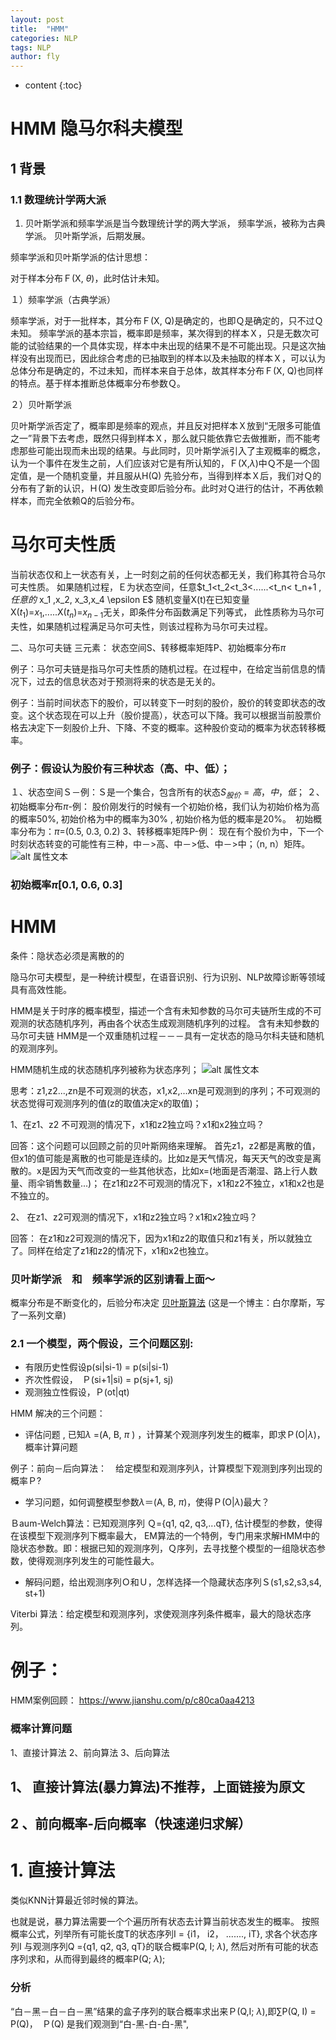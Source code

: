 ```yaml
---
layout: post
title:  "HMM"
categories: NLP
tags: NLP  
author: fly
---
```


* content
{:toc}

# HMM 隐马尔科夫模型
##  1 背景
###  1.1  数理统计学两大派
1.  贝叶斯学派和频率学派是当今数理统计学的两大学派，
频率学派，被称为古典学派。
贝叶斯学派，后期发展。

频率学派和贝叶斯学派的估计思想：

对于样本分布Ｆ(X, $\theta$)，此时估计未知。

１）频率学派（古典学派）

频率学派，对于一批样本，其分布Ｆ(X, Q)是确定的，也即Ｑ是确定的，只不过Ｑ未知。
频率学派的基本宗旨，概率即是频率，某次得到的样本Ｘ，只是无数次可能的试验结果的一个具体实现，样本中未出现的结果不是不可能出现。只是这次抽样没有出现而已，因此综合考虑的已抽取到的样本以及未抽取的样本Ｘ，可以认为总体分布是确定的，不过未知，而样本来自于总体，故其样本分布Ｆ(X, Q)也同样的特点。基于样本推断总体概率分布参数Ｑ。







２）贝叶斯学派

贝叶斯学派否定了，概率即是频率的观点，并且反对把样本Ｘ放到“无限多可能值之一”背景下去考虑，既然只得到样本Ｘ，那么就只能依靠它去做推断，而不能考虑那些可能出现而未出现的结果。与此同时，贝叶斯学派引入了主观概率的概念，认为一个事件在发生之前，人们应该对它是有所认知的，Ｆ(X,$\lambda$)中Ｑ不是一个固定值，是一个随机变量，并且服从H(Q) 先验分布，当得到样本Ｘ后，我们对Ｑ的分布有了新的认识，Ｈ(Q) 发生改变即后验分布。此时对Ｑ进行的估计，不再依赖样本，而完全依赖Q的后验分布。
# 马尔可夫性质
当前状态仅和上一状态有关，上一时刻之前的任何状态都无关，我们称其符合马尔可夫性质。
如果随机过程，Ｅ为状态空间，任意$t_1<t_2<t_3<......<t_n< t_n+1 $,任意的$ x_1 ,x_2, x_3,x_4 \epsilon E$ 随机变量X(t)在已知变量X($t_1$)=$x_1$,.....X($t_n$)=$x_{n-1}$无关，即条件分布函数满足下列等式， 此性质称为马尔可夫性，如果随机过程满足马尔可夫性，则该过程称为马尔可夫过程。

二、马尔可夫链
三元素： 状态空间S、转移概率矩阵P、初始概率分布$\pi$

例子：马尔可夫链是指马尔可夫性质的随机过程。在过程中，在给定当前信息的情况下，过去的信息状态对于预测将来的状态是无关的。

例子：当前时间状态下的股价，可以转变下一时刻的股价，股价的转变即状态的改变。这个状态现在可以上升（股价提高），状态可以下降。我可以根据当前股票价格去决定下一刻股价上升、下降、不变的概率。这种股价变动的概率为状态转移概率。

###  例子：假设认为股价有三种状态（高、中、低）；
１、状态空间Ｓ－例：Ｓ是一个集合，包含所有的状态$S_{股价}={高，中，低}$；
２、初始概率分布$\pi$-例：
股价刚发行的时候有一个初始价格，我们认为初始价格为高的概率50%,  初始价格为中的概率为30% , 初始价格为低的概率是20%。　初始概率分布为：$\pi$=(0.5,  0.3,  0.2)
3、转移概率矩阵P-例：
现在有个股价为中，下一个时刻状态转变的可能性有三种，中－>高、中－>低、中－>中；（n,  n）矩阵。
![alt 属性文本](https://upload-images.jianshu.io/upload_images/3153092-b8c8e7cf53db4dcc.png)


### 初始概率$\pi$[0.1, 0.6, 0.3]


# HMM 
 条件：隐状态必须是离散的的
 
 隐马尔可夫模型，是一种统计模型，在语音识别、行为识别、NLP故障诊断等领域具有高效性能。

 HMM是关于时序的概率模型，描述一个含有未知参数的马尔可夫链所生成的不可观测的状态随机序列，再由各个状态生成观测随机序列的过程。
含有未知参数的马尔可夫链
 HMM是一个双重随机过程－－－具有一定状态的隐马尔科夫链和随机的观测序列。

 HMM随机生成的状态随机序列被称为状态序列；
![alt 属性文本](http://upload-images.jianshu.io/upload_images/3153092-a1b147ac9e39eb54.png)
 
 思考：z1,z2...,zn是不可观测的状态，x1,x2,...xn是可观测到的序列；不可观测的状态觉得可观测序列的值(z的取值决定x的取值)；

1、在z1、z2 不可观测的情况下，x1和z2独立吗？x1和x2独立吗？

回答：这个问题可以回顾之前的贝叶斯网络来理解。
首先z1，z2都是离散的值，但x1的值可能是离散的也可能是连续的。比如z是天气情况，每天天气的改变是离散的。x是因为天气而改变的一些其他状态，比如x=(地面是否潮湿、路上行人数量、雨伞销售数量...)；
在z1和z2不可观测的情况下，x1和z2不独立，x1和x2也是不独立的。

2、 在z1、z2可观测的情况下，x1和z2独立吗？x1和x2独立吗？

回答： 在z1和z2可观测的情况下，因为x1和z2的取值只和z1有关，所以就独立了。同样在给定了z1和z2的情况下，x1和x2也独立。

### 贝叶斯学派　和　频率学派的区别请看上面～
概率分布是不断变化的，后验分布决定
[贝叶斯算法](http://www.jianshu.com/p/f058d73f5500) (这是一个博主：白尔摩斯，写了一系列文章)
### 2.1 一个模型，两个假设，三个问题区别:
 
 -    有限历史性假设p(si|si-1) =  p(si|si-1)
 -    齐次性假设，　Ｐ(si+1|si) = p(sj+1, sj)
 -    观测独立性假设，Ｐ(ot|qt)

HMM 解决的三个问题：

-  评估问题 ,  已知$\lambda$ =(A,  B, $\pi$ ) ，计算某个观测序列发生的概率，即求Ｐ(O|$\lambda$)，概率计算问题

例子：前向－后向算法：　给定模型和观测序列$\lambda$，计算模型下观测到序列出现的概率Ｐ?

-  学习问题，如何调整模型参数$\lambda$＝(A, B, $\pi$)，使得Ｐ(O|$\lambda$)最大？

Ｂaum-Welch算法：已知观测序列 Ｑ={q1, q2, q3,...qT}, 估计模型的参数，使得在该模型下观测序列下概率最大，
EM算法的一个特例，专门用来求解HMM中的隐状态参数。即：根据已知的观测序列，Ｑ序列，去寻找整个模型的一组隐状态参数，使得观测序列发生的可能性最大。

-   解码问题，给出观测序列Ｏ和Ｕ，怎样选择一个隐藏状态序列Ｓ(s1,s2,s3,s4, st+1)

Viterbi 算法：给定模型和观测序列，求使观测序列条件概率，最大的隐状态序列。

#  例子：
HMM案例回顾：
https://www.jianshu.com/p/c80ca0aa4213
### 概率计算问题
1、直接计算法
2、前向算法
3、后向算法

##  1、 直接计算法(暴力算法)不推荐，上面链接为原文
##  2 、前向概率-后向概率（快速递归求解）
# 1.  直接计算法
类似KNN计算最近邻时候的算法。

也就是说，暴力算法需要一个个遍历所有状态去计算当前状态发生的概率。
按照概率公式，列举所有可能长度T的状态序列I = {i1， i2， .......,  iT}, 求各个状态序列I 与观测序列Q ={q1, q2, q3, qT}的联合概率P(Q, I; $\lambda$),  然后对所有可能的状态序列求和，从而得到最终的概率P(Q; $\lambda$);

### 分析
“白－黑－白－白－黑”结果的盒子序列的联合概率求出来Ｐ(Q,I; $\lambda$),即$\sum$P(Q, I) = P(Q)，　Ｐ(Q) 是我们观测到“白-黑-白-白-黑",  